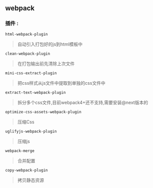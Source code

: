 ## webpack

### 插件 :

`html-webpack-plugin` 

> 自动引入打包好的js到html模板中

`clean-webpack-plugin`

>在打包输出前先清除上次文件

`mini-css-extract-plugin`

>把css样式从js文件中提取到单独的css文件中

` extract-text-webpack-plugin `

> 拆分多个css文件,目前webpack4+还不支持,需要安装@next版本的

`optimize-css-assets-webpack-plugin `

> 压缩Css

` uglifyjs-webpack-plugin `

> 压缩js

`webpack-merge`

> 合并配置

`copy-webpack-plugin`

> 拷贝静态资源